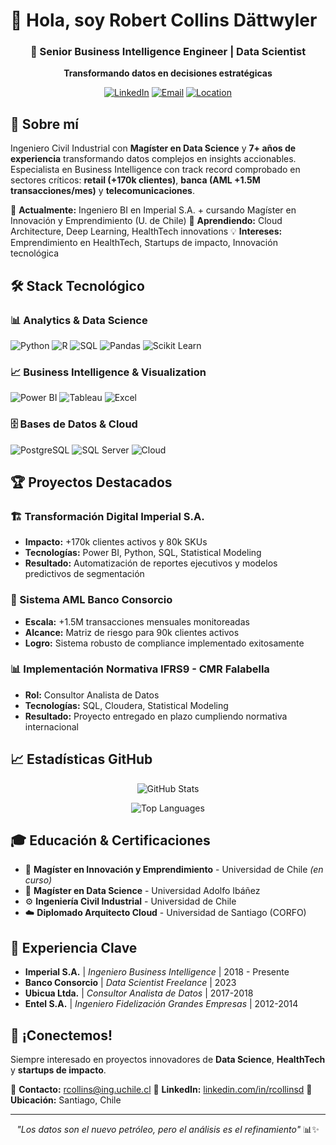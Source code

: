 # 👋 Hola, soy Robert Collins Dättwyler

<div align="center">
  
### 🚀 Senior Business Intelligence Engineer | Data Scientist
**Transformando datos en decisiones estratégicas**

[![LinkedIn](https://img.shields.io/badge/LinkedIn-0077B5?style=for-the-badge&logo=linkedin&logoColor=white)](https://linkedin.com/in/rcollinsd)
[![Email](https://img.shields.io/badge/Email-D14836?style=for-the-badge&logo=gmail&logoColor=white)](mailto:rcollins@ing.uchile.cl)
[![Location](https://img.shields.io/badge/Santiago-Chile-green?style=for-the-badge&logo=google-maps&logoColor=white)]()

</div>

## 🎯 Sobre mí

Ingeniero Civil Industrial con **Magíster en Data Science** y **7+ años de experiencia** transformando datos complejos en insights accionables. Especialista en Business Intelligence con track record comprobado en sectores críticos: **retail (+170k clientes)**, **banca (AML +1.5M transacciones/mes)** y **telecomunicaciones**.

🔭 **Actualmente:** Ingeniero BI en Imperial S.A. + cursando Magíster en Innovación y Emprendimiento (U. de Chile)
🌱 **Aprendiendo:** Cloud Architecture, Deep Learning, HealthTech innovations
💡 **Intereses:** Emprendimiento en HealthTech, Startups de impacto, Innovación tecnológica

## 🛠️ Stack Tecnológico

### 📊 Analytics & Data Science
![Python](https://img.shields.io/badge/Python-3776AB?style=for-the-badge&logo=python&logoColor=white)
![R](https://img.shields.io/badge/R-276DC3?style=for-the-badge&logo=r&logoColor=white)
![SQL](https://img.shields.io/badge/SQL-4479A1?style=for-the-badge&logo=mysql&logoColor=white)
![Pandas](https://img.shields.io/badge/pandas-150458?style=for-the-badge&logo=pandas&logoColor=white)
![Scikit Learn](https://img.shields.io/badge/scikit_learn-F7931E?style=for-the-badge&logo=scikit-learn&logoColor=white)

### 📈 Business Intelligence & Visualization
![Power BI](https://img.shields.io/badge/PowerBI-F2C811?style=for-the-badge&logo=Power%20BI&logoColor=white)
![Tableau](https://img.shields.io/badge/Tableau-E97627?style=for-the-badge&logo=Tableau&logoColor=white)
![Excel](https://img.shields.io/badge/Microsoft_Excel-217346?style=for-the-badge&logo=microsoft-excel&logoColor=white)

### 🗄️ Bases de Datos & Cloud
![PostgreSQL](https://img.shields.io/badge/PostgreSQL-316192?style=for-the-badge&logo=postgresql&logoColor=white)
![SQL Server](https://img.shields.io/badge/Microsoft%20SQL%20Server-CC2927?style=for-the-badge&logo=microsoft%20sql%20server&logoColor=white)
![Cloud](https://img.shields.io/badge/Cloud_Architecture-4285F4?style=for-the-badge&logo=google-cloud&logoColor=white)

## 🏆 Proyectos Destacados

### 🏗️ Transformación Digital Imperial S.A.
- **Impacto:** +170k clientes activos y 80k SKUs
- **Tecnologías:** Power BI, Python, SQL, Statistical Modeling
- **Resultado:** Automatización de reportes ejecutivos y modelos predictivos de segmentación

### 🏦 Sistema AML Banco Consorcio
- **Escala:** +1.5M transacciones mensuales monitoreadas
- **Alcance:** Matriz de riesgo para 90k clientes activos
- **Logro:** Sistema robusto de compliance implementado exitosamente

### 📊 Implementación Normativa IFRS9 - CMR Falabella
- **Rol:** Consultor Analista de Datos
- **Tecnologías:** SQL, Cloudera, Statistical Modeling
- **Resultado:** Proyecto entregado en plazo cumpliendo normativa internacional

## 📈 Estadísticas GitHub

<div align="center">
  
![GitHub Stats](https://github-readme-stats.vercel.app/api?username=rockert6&show_icons=true&theme=radical)

![Top Languages](https://github-readme-stats.vercel.app/api/top-langs/?username=rockert6&layout=compact&theme=radical)

</div>

## 🎓 Educación & Certificaciones

- 🎯 **Magíster en Innovación y Emprendimiento** - Universidad de Chile *(en curso)*
- 🤖 **Magíster en Data Science** - Universidad Adolfo Ibáñez
- ⚙️ **Ingeniería Civil Industrial** - Universidad de Chile
- ☁️ **Diplomado Arquitecto Cloud** - Universidad de Santiago (CORFO)

## 💼 Experiencia Clave

- **Imperial S.A.** | *Ingeniero Business Intelligence* | 2018 - Presente
- **Banco Consorcio** | *Data Scientist Freelance* | 2023
- **Ubicua Ltda.** | *Consultor Analista de Datos* | 2017-2018
- **Entel S.A.** | *Ingeniero Fidelización Grandes Empresas* | 2012-2014

## 🤝 ¡Conectemos!

Siempre interesado en proyectos innovadores de **Data Science**, **HealthTech** y **startups de impacto**. 

📧 **Contacto:** rcollins@ing.uchile.cl
💼 **LinkedIn:** [linkedin.com/in/rcollinsd](https://linkedin.com/in/rcollinsd)
📍 **Ubicación:** Santiago, Chile

---

<div align="center">
  
*"Los datos son el nuevo petróleo, pero el análisis es el refinamiento"* 📊✨

</div>
